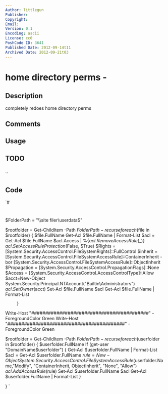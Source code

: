 ```yaml
---
Author: littlegun
Publisher: 
Copyright: 
Email: 
Version: 0.1
Encoding: ascii
License: cc0
PoshCode ID: 3641
Published Date: 2012-09-14t11
Archived Date: 2012-09-21t03
---
```


# home directory perms - 

## Description

completely redoes home directory perms

## Comments



## Usage



## TODO



## 

``

## Code

`#
 #
 
 $FolderPath = "\\site filer\userdata$\"
 
 
 $rootfolder = Get-ChildItem -Path $FolderPath -recurse 
 foreach ($file in $rootfolder) {
         $file.FullName
         Get-Acl $file.FullName | Format-List
             $acl = Get-Acl $file.FullName 
             $acl.Access | %{$acl.RemoveAccessRule($_)} 
             $acl.SetAccessRuleProtection($False, $True) 
             $Rights = [System.Security.AccessControl.FileSystemRights]::FullControl
             $inherit = [System.Security.AccessControl.FileSystemAccessRule]::ContainerInherit -bor [System.Security.AccessControl.FileSystemAccessRule]::ObjectInherit
             $Propagation = [System.Security.AccessControl.PropagationFlags]::None
             $Access = [System.Security.AccessControl.AccessControlType]::Allow
             $acct=New-Object System.Security.Principal.NTAccount("Builtin\Administrators") 
             $acl.SetOwner($acct) 
             Set-Acl $file.FullName $acl 
             Get-Acl $file.FullName  | Format-List
             
         }
 
 Write-Host "##########################################" -ForegroundColor Green
 Write-Host "##########################################" -ForegroundColor Green
 
 $rootfolder = Get-ChildItem -Path $FolderPath -recurse 
 foreach ($userfolder in $rootfolder) {
         $userfolder.FullName
         If (get-user "DomainName\$userfolder") {
             Get-Acl $userfolder.FullName | Format-List
             $acl = Get-Acl $userfolder.FullName
             $rule = New-Object System.Security.AccessControl.FileSystemAccessRule($userfolder.Name,"Modify", "ContainerInherit, ObjectInherit", "None", "Allow")
             $acl.AddAccessRule($rule)
             Set-Acl $userfolder.FullName $acl
             Get-Acl $userfolder.FullName  | Format-List
             }
        
 }
`

